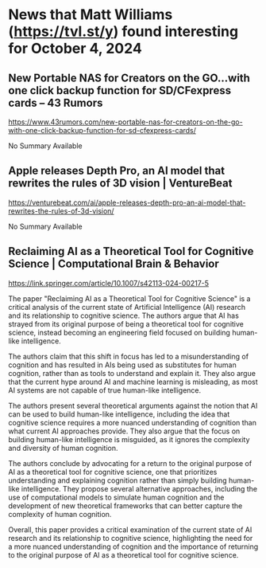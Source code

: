 # News that Matt Williams (https://tvl.st/y) found interesting for October 4, 2024

## New Portable NAS for Creators on the GO…with one click backup function for SD/CFexpress cards – 43 Rumors
<a href="https://www.43rumors.com/new-portable-nas-for-creators-on-the-go-with-one-click-backup-function-for-sd-cfexpress-cards/" target="_blank">https://www.43rumors.com/new-portable-nas-for-creators-on-the-go-with-one-click-backup-function-for-sd-cfexpress-cards/</a>

No Summary Available

## Apple releases Depth Pro, an AI model that rewrites the rules of 3D vision | VentureBeat
<a href="https://venturebeat.com/ai/apple-releases-depth-pro-an-ai-model-that-rewrites-the-rules-of-3d-vision/" target="_blank">https://venturebeat.com/ai/apple-releases-depth-pro-an-ai-model-that-rewrites-the-rules-of-3d-vision/</a>

No Summary Available

## Reclaiming AI as a Theoretical Tool for Cognitive Science | Computational Brain & Behavior
<a href="https://link.springer.com/article/10.1007/s42113-024-00217-5" target="_blank">https://link.springer.com/article/10.1007/s42113-024-00217-5</a>

The paper "Reclaiming AI as a Theoretical Tool for Cognitive Science" is a critical analysis of the current state of Artificial Intelligence (AI) research and its relationship to cognitive science. The authors argue that AI has strayed from its original purpose of being a theoretical tool for cognitive science, instead becoming an engineering field focused on building human-like intelligence.

The authors claim that this shift in focus has led to a misunderstanding of cognition and has resulted in AIs being used as substitutes for human cognition, rather than as tools to understand and explain it. They also argue that the current hype around AI and machine learning is misleading, as most AI systems are not capable of true human-like intelligence.

The authors present several theoretical arguments against the notion that AI can be used to build human-like intelligence, including the idea that cognitive science requires a more nuanced understanding of cognition than what current AI approaches provide. They also argue that the focus on building human-like intelligence is misguided, as it ignores the complexity and diversity of human cognition.

The authors conclude by advocating for a return to the original purpose of AI as a theoretical tool for cognitive science, one that prioritizes understanding and explaining cognition rather than simply building human-like intelligence. They propose several alternative approaches, including the use of computational models to simulate human cognition and the development of new theoretical frameworks that can better capture the complexity of human cognition.

Overall, this paper provides a critical examination of the current state of AI research and its relationship to cognitive science, highlighting the need for a more nuanced understanding of cognition and the importance of returning to the original purpose of AI as a theoretical tool for cognitive science.

